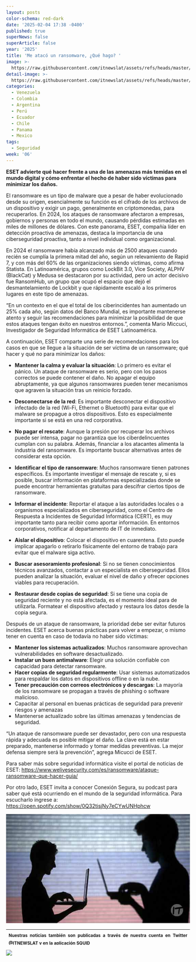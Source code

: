 ```yaml
---
layout: posts
color-schema: red-dark
date: '2025-02-04 17:38 -0400'
published: true
superNews: false
superArticle: false
year: '2025'
title: 'Me atacó un ransomware, ¿Qué hago? '
image: >-
  https://raw.githubusercontent.com/itnewslat/assets/refs/heads/master/img/540x320/Ciberatacantes-p.jpg
detail-image: >-
  https://raw.githubusercontent.com/itnewslat/assets/refs/heads/master/img/1024x680/Ciberatacantes-g.jpg
categories:
  - Venezuela
  - Colombia
  - Argentina
  - Perú
  - Ecuador
  - Chile
  - Panama
  - Mexico
tags:
  - Seguridad
week: '06'
---
```

**ESET advierte qué hacer frente a una de las amenazas más temidas en el mundo digital y cómo enfrentar el hecho de haber sido víctimas para minimizar los daños.**

El ransomware es un tipo de malware que a pesar de haber evolucionado desde su origen, esencialmente su función es el cifrado de los archivos de un dispositivo y exigir un pago, generalmente en criptomonedas, para recuperarlos. En 2024, los ataques de ransomware afectaron a empresas, gobiernos y personas en todo el mundo, causando pérdidas estimadas en miles de millones de dólares. Con este panorama, ESET, compañía líder en detección proactiva de amenazas, destaca la importancia de una ciberseguridad proactiva, tanto a nivel individual como organizacional.
 
En 2024 el ransomware había alcanzado más de 2500 ataques cuando recién se cumplía la primera mitad del año, según un relevamiento de Rapid 7, y con más del 60% de las organizaciones siendo víctimas, como afirma Statista. En Latinoamérica, grupos como LockBit 3.0, Vice Society, ALPHV (BlackCat) y Medusa se destacaron por su actividad, pero un actor decisivo fue RansomHub, un grupo que ocupó el espacio que dejó el desmantelamiento de Lockbit y que rápidamente escaló a los primeros lugares en este tipo de amenazas.
 
“En un contexto en el que el total de los ciberincidentes han aumentado un 25% cada año, según datos del Banco Mundial, es importante mantenerse atento y seguir las recomendaciones para minimizar la posibilidad de que estos ataques tengan éxito en nuestros entornos.”, comenta Mario Miccuci, Investigador de Seguridad Informática de ESET Latinoamérica.
 
A continuación, ESET comparte una serie de recomendaciones para los casos en que se llegue a la situación de ser víctima de un ransomware; qué hacer y qué no para minimizar los daños:

- **Mantener la calma y evaluar la situación**: Lo primero es evitar el pánico. Un ataque de ransomware es serio, pero con los pasos correctos se puede contener el daño. No apagar el equipo abruptamente, ya que algunos ransomwares pueden tener mecanismos que agraven la situación tras un reinicio forzado.
- **Desconectarse de la red**: Es importante desconectar el dispositivo infectado de la red (Wi-Fi, Ethernet o Bluetooth) para evitar que el malware se propague a otros dispositivos. Esto es especialmente importante si se está en una red corporativa. 
- **No pagar el rescate**: Aunque la presión por recuperar los archivos puede ser intensa, pagar no garantiza que los ciberdelincuentes cumplan con su palabra. Además, financiar a los atacantes alimenta la industria del ransomware. Es importante buscar alternativas antes de considerar esta opción.
- **Identificar el tipo de ransomware**: Muchos ransomware tienen patrones específicos. Es importante investigar el mensaje de rescate y, si es posible, buscar información en plataformas especializadas donde se puede encontrar herramientas gratuitas para descifrar ciertos tipos de ransomware.
- **Informar el incidente**: Reportar el ataque a las autoridades locales o a organismos especializados en ciberseguridad, como el Centro de Respuesta a Incidentes de Seguridad Informática (CERT), es muy importante tanto para recibir como aportar información. En entornos corporativos, notificar al departamento de IT de inmediato.
- **Aislar el dispositivo**: Colocar el dispositivo en cuarentena. Esto puede implicar apagarlo o retirarlo físicamente del entorno de trabajo para evitar que el malware siga activo.

- **Buscar asesoramiento profesional**: Si no se tienen conocimientos técnicos avanzados, contactar a un especialista en ciberseguridad. Ellos pueden analizar la situación, evaluar el nivel de daño y ofrecer opciones viables para recuperación. 
- **Restaurar desde copias de seguridad**: Si se tiene una copia de seguridad reciente y no está afectada, es el momento ideal para de utilizarla. Formatear el dispositivo afectado y restaura los datos desde la copia segura.
 
Después de un ataque de ransomware, la prioridad debe ser evitar futuros incidentes. ESET acerca buenas prácticas para volver a empezar, o mismo tener en cuenta en caso de todavía no haber sido víctimas:

- **Mantener los sistemas actualizados**: Muchos ransomware aprovechan vulnerabilidades en software desactualizado.
- **Instalar un buen antimalware**: Elegir una solución confiable con capacidad para detectar ransomware.
- **Hacer copias de seguridad regularmente**: Usar sistemas automatizados para respaldar los datos en dispositivos offline o en la nube.
- **Tener precaución con correos electrónicos y descargas**: La mayoría de los ransomware se propagan a través de phishing o software malicioso.
- Capacitar al personal en buenas prácticas de seguridad para prevenir riesgos y amenazas
-  Mantenerse actualizado sobre las últimas amenazas y tendencias de seguridad.

“Un ataque de ransomware puede ser devastador, pero con una respuesta rápida y adecuada es posible mitigar el daño. La clave está en estar preparado, mantenerse informado y tomar medidas preventivas. La mejor defensa siempre será la prevención”, agrega Micucci de ESET.
 
Para saber más sobre seguridad informática visite el portal de noticias de ESET: https://www.welivesecurity.com/es/ransomware/ataque-ransomware-que-hacer-guia/

Por otro lado, ESET invita a conocer Conexión Segura, su podcast para saber qué está ocurriendo en el mundo de la seguridad informática. Para escucharlo ingrese a: https://open.spotify.com/show/0Q32tisjNy7eCYwUNHphcw

![](https://raw.githubusercontent.com/itnewslat/assets/refs/heads/master/img/540x320/Ciberatacantes-p.jpg)

<table style="height: 42px;" width="569">
<tbody>
<tr>
<td style="text-align: justify;"><sub><strong>Nuestras noticias también son publicadas a través de nuestra cuenta en Twitter <a href="https://twitter.com/itnewslat?lang=es">@ITNEWSLAT</a> y en la aplicación <a href="https://squidapp.co/en/">SQUID</a></strong></sub></td>
</tr>
</tbody>
</table>

<img src="https://tracker.metricool.com/c3po.jpg?hash=56f88a41e39ab42c063cc51676587a04"/>